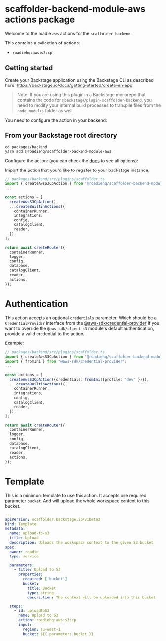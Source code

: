 # scaffolder-backend-module-aws actions package

Welcome to the roadie `aws` actions for the `scaffolder-backend`.

This contains a collection of actions:

- `roadiehq:aws:s3:cp`

## Getting started

Create your Backstage application using the Backstage CLI as described here:
https://backstage.io/docs/getting-started/create-an-app

> Note: If you are using this plugin in a Backstage monorepo that contains the code for `@backstage/plugin-scaffolder-backend`, you need to modify your internal build processes to transpile files from the `node_modules` folder as well.

You need to configure the action in your backend:

## From your Backstage root directory

```
cd packages/backend
yarn add @roadiehq/scaffolder-backend-module-aws
```

Configure the action:
(you can check the [docs](https://backstage.io/docs/features/software-templates/writing-custom-actions#registering-custom-actions) to see all options):

Import the action that you'd like to register to your backstage instance.

```typescript
// packages/backend/src/plugins/scaffolder.ts
import { createAwsS3CpAction } from '@roadiehq/scaffolder-backend-module-aws';
...

const actions = [
  createAwsS3CpAction(),
  ...createBuiltinActions({
    containerRunner,
    integrations,
    config,
    catalogClient,
    reader,
  }),
];

return await createRouter({
  containerRunner,
  logger,
  config,
  database,
  catalogClient,
  reader,
  actions,
});
```

# Authentication

This action accepts an optional `credentials` parameter. Which should be a `CredentialProvider` interface from the [@aws-sdk/credential-provider](https://docs.aws.amazon.com/AWSJavaScriptSDK/v3/latest/modules/_aws_sdk_credential_providers.html) If you want to override the `@aws-sdk/client-s3` module's default authentication, provide a valid credential to the action.

Example:

```typescript
// packages/backend/src/plugins/scaffolder.ts
import { createAwsS3CpAction } from '@roadiehq/scaffolder-backend-module-aws';
import { fromIni } from "@aws-sdk/credential-provider";
...

const actions = [
  createAwsS3CpAction({credentials: fromIni({profile: "dev" })}),
  ...createBuiltinActions({
    containerRunner,
    integrations,
    config,
    catalogClient,
    reader,
  }),
];

return await createRouter({
  containerRunner,
  logger,
  config,
  database,
  catalogClient,
  reader,
  actions,
});
```

# Template

This is a minimum template to use this action. It accepts one required parameter `bucket`. And will upload the whole workspace context to this bucket.

```yaml
---
apiVersion: scaffolder.backstage.io/v1beta3
kind: Template
metadata:
  name: upload-to-s3
  title: Upload
  description: Uploads the workspace context to the given S3 bucket
spec:
  owner: roadie
  type: service

  parameters:
    - title: Upload to S3
      properties:
        required: ['bucket']
        bucket:
          title: Bucket
          type: string
          description: The context will be uploaded into this bucket

  steps:
    - id: uploadToS3
      name: Upload to S3
      action: roadiehq:aws:s3:cp
      input:
        region: eu-west-1
        bucket: ${{ parameters.bucket }}
```

